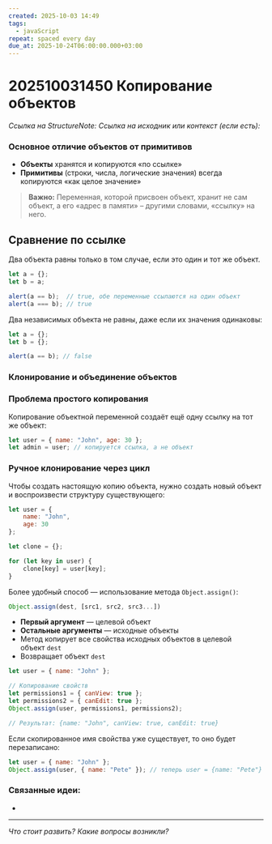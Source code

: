 ```yaml
---
created: 2025-10-03 14:49
tags:
  - javaScript
repeat: spaced every day
due_at: 2025-10-24T06:00:00.000+03:00
---
```

# 202510031450 Копирование объектов

*Ссылка на StructureNote:*
*Ссылка на исходник или контекст (если есть):*

### Основное отличие объектов от примитивов

- **Объекты** хранятся и копируются «по ссылке»
- **Примитивы** (строки, числа, логические значения) всегда копируются «как целое значение»

> **Важно:** Переменная, которой присвоен объект, хранит не сам объект, а его «адрес в памяти» – другими словами, «ссылку» на него.

## Сравнение по ссылке

Два объекта равны только в том случае, если это один и тот же объект.

```js
let a = {};
let b = a;

alert(a == b);  // true, обе переменные ссылаются на один объект
alert(a === b); // true
```

Два независимых объекта не равны, даже если их значения одинаковы:

```ts
let a = {};
let b = {};

alert(a == b); // false
```

### Клонирование и объединение объектов

### Проблема простого копирования

Копирование объектной переменной создаёт ещё одну ссылку на тот же объект:

```js
let user = { name: "John", age: 30 };
let admin = user; // копируется ссылка, а не объект
```

### Ручное клонирование через цикл

Чтобы создать настоящую копию объекта, нужно создать новый объект и воспроизвести структуру существующего:

```js
let user = {
    name: "John",
    age: 30
};

let clone = {};

for (let key in user) {
    clone[key] = user[key];
}
```

Более удобный способ — использование метода `Object.assign()`:

```js
Object.assign(dest, [src1, src2, src3...])
```

- **Первый аргумент** — целевой объект
- **Остальные аргументы** — исходные объекты
- Метод копирует все свойства исходных объектов в целевой объект `dest`
- Возвращает объект `dest`

```js
let user = { name: "John" };

// Копирование свойств
let permissions1 = { canView: true };
let permissions2 = { canEdit: true };
Object.assign(user, permissions1, permissions2);

// Результат: {name: "John", canView: true, canEdit: true}
```

Если скопированное имя свойства уже существует, то оно будет перезаписано:

```js
let user = { name: "John" };
Object.assign(user, { name: "Pete" }); // теперь user = {name: "Pete"}
```

### Связанные идеи:

* 

---

*Что стоит развить? Какие вопросы возникли?*
